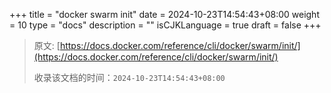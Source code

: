 +++
title = "docker swarm init"
date = 2024-10-23T14:54:43+08:00
weight = 10
type = "docs"
description = ""
isCJKLanguage = true
draft = false
+++

> 原文: [https://docs.docker.com/reference/cli/docker/swarm/init/](https://docs.docker.com/reference/cli/docker/swarm/init/)
>
> 收录该文档的时间：`2024-10-23T14:54:43+08:00`
